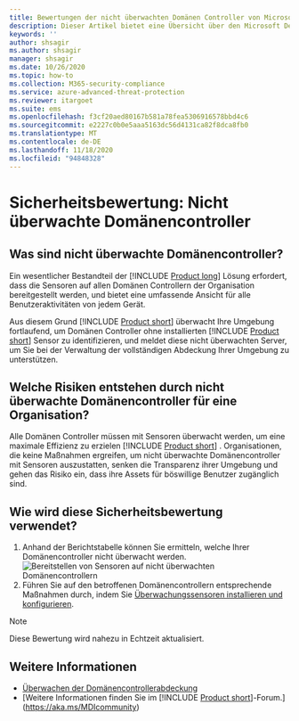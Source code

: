 ```yaml
---
title: Bewertungen der nicht überwachten Domänen Controller von Microsoft Defender
description: Dieser Artikel bietet eine Übersicht über den Microsoft Defender for Identity-Identitäts Sicherheitsstatus-Bewertungsbericht für nicht überwachte Domänen Controller.
keywords: ''
author: shsagir
ms.author: shsagir
manager: shsagir
ms.date: 10/26/2020
ms.topic: how-to
ms.collection: M365-security-compliance
ms.service: azure-advanced-threat-protection
ms.reviewer: itargoet
ms.suite: ems
ms.openlocfilehash: f3cf20aed80167b581a78fea5306916578bbd4c6
ms.sourcegitcommit: e2227c0b0e5aaa5163dc56d4131ca82f8dca8fb0
ms.translationtype: MT
ms.contentlocale: de-DE
ms.lasthandoff: 11/18/2020
ms.locfileid: "94848328"
---
```

# <a name="security-assessment-unmonitored-domain-controllers"></a>Sicherheitsbewertung: Nicht überwachte Domänencontroller

## <a name="what-are-unmonitored-domain-controllers"></a>Was sind nicht überwachte Domänencontroller?

Ein wesentlicher Bestandteil der [!INCLUDE [Product long](includes/product-long.md)] Lösung erfordert, dass die Sensoren auf allen Domänen Controllern der Organisation bereitgestellt werden, und bietet eine umfassende Ansicht für alle Benutzeraktivitäten von jedem Gerät.

Aus diesem Grund [!INCLUDE [Product short](includes/product-short.md)] überwacht Ihre Umgebung fortlaufend, um Domänen Controller ohne installierten [!INCLUDE [Product short](includes/product-short.md)] Sensor zu identifizieren, und meldet diese nicht überwachten Server, um Sie bei der Verwaltung der vollständigen Abdeckung Ihrer Umgebung zu unterstützen.

## <a name="what-risk-do-unmonitored-domain-controllers-pose-to-an-organization"></a>Welche Risiken entstehen durch nicht überwachte Domänencontroller für eine Organisation?

Alle Domänen Controller müssen mit Sensoren überwacht werden, um eine maximale Effizienz zu erzielen [!INCLUDE [Product short](includes/product-short.md)] . Organisationen, die keine Maßnahmen ergreifen, um nicht überwachte Domänencontroller mit Sensoren auszustatten, senken die Transparenz ihrer Umgebung und gehen das Risiko ein, dass ihre Assets für böswillige Benutzer zugänglich sind.

## <a name="how-do-i-use-this-security-assessment"></a>Wie wird diese Sicherheitsbewertung verwendet?

1. Anhand der Berichtstabelle können Sie ermitteln, welche Ihrer Domänencontroller nicht überwacht werden.
    ![Bereitstellen von Sensoren auf nicht überwachten Domänencontrollern](media/cas-isp-unmonitored-domain-controller-1.png)
1. Führen Sie auf den betroffenen Domänencontrollern entsprechende Maßnahmen durch, indem Sie [Überwachungssensoren installieren und konfigurieren](sensor-monitoring.md#domain-controller-status).

> [!NOTE]
> Diese Bewertung wird nahezu in Echtzeit aktualisiert.

## <a name="see-also"></a>Weitere Informationen

- [Überwachen der Domänencontrollerabdeckung](sensor-monitoring.md)
- [Weitere Informationen finden Sie im [!INCLUDE [Product short](includes/product-short.md)]-Forum.](https://aka.ms/MDIcommunity)
